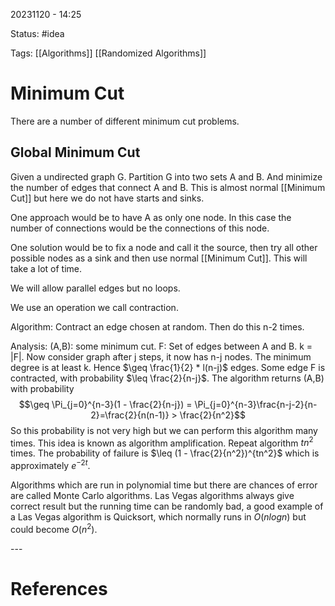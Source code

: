 20231120 - 14:25

Status: #idea

Tags: [[Algorithms]] [[Randomized Algorithms]]

# Minimum Cut
There are a number of different minimum cut problems.
## Global Minimum Cut
Given a undirected graph G. Partition G into two sets A and B. And minimize the number of edges that connect A and B. This is almost normal [[Minimum Cut]] but here we do not have starts and sinks. 

One approach would be to have A as only one node. In this case the number of connections would be the connections of this node. 

One solution would be to fix a node and call it the source, then try all other possible nodes as a sink and then use  normal [[Minimum Cut]]. This will take a lot of time. 

We will allow parallel edges but no loops. 

We use an operation we call contraction. 

Algorithm: Contract an edge chosen at random. Then do this n-2 times. 

Analysis: (A,B): some minimum cut. F: Set of edges between A and B. k = |F|. Now consider graph after j steps, it now has n-j nodes. The minimum degree is at least k. Hence $\geq \frac{1}{2} * l(n-j)$ edges. Some edge F is contracted, with probability $\leq \frac{2}{n-j}$. The algorithm returns (A,B) with probability $$\geq \Pi_{j=0}^{n-3}(1 - \frac{2}{n-j}) = \Pi_{j=0}^{n-3}\frac{n-j-2}{n-2}=\frac{2}{n(n-1)} > \frac{2}{n^2}$$
So this probability is not very high but we can perform this algorithm many times. This idea is known as algorithm amplification. Repeat algorithm $tn^2$ times. The probability of failure is $\leq (1 - \frac{2}{n^2})^{tn^2}$ which is approximately $e^{-2t}$. 

Algorithms which are run in polynomial time but there are chances of error are called Monte Carlo algorithms. Las Vegas algorithms always give correct result but the running time can be randomly bad, a good example of a Las Vegas algorithm is Quicksort, which normally runs in $O(n log n$) but could become $O(n^2)$. 





\-\-\-
# References